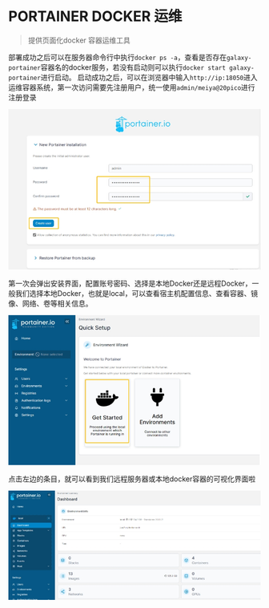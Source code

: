 # PORTAINER DOCKER 运维
> 提供页面化docker 容器运维工具

部署成功之后可以在服务器命令行中执行`docker ps -a`，查看是否存在`galaxy-portainer`容器名的docker服务，若没有启动则可以执行`docker start galaxy-portainer`进行启动。
启动成功之后，可以在浏览器中输入`http://ip:18050`进入运维容器系统，第一次访问需要先注册用户，统一使用`admin/meiya@20pico`进行注册登录

 ![auto-install文件夹](images/install/9.png)
 
 第一次会弹出安装界面，配置账号密码、选择是本地Docker还是远程Docker，一般我们选择本地Docker，也就是local，可以查看宿主机配置信息、查看容器、镜像、网络、卷等相关信息。
 
 ![auto-install文件夹](images/install/10.png)
 
 点击左边的条目，就可以看到我们远程服务器或本地docker容器的可视化界面啦
 
  ![auto-install文件夹](images/install/11.png)